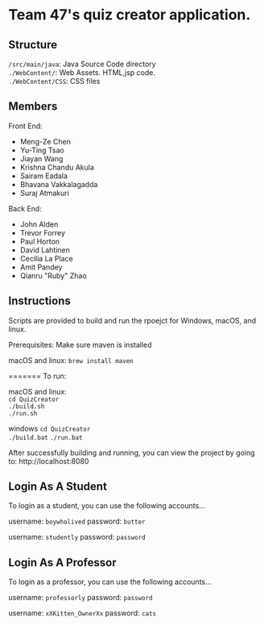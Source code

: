 # Team 47's quiz creator application.

## Structure
`/src/main/java`: Java Source Code directory  
`./WebContent/`: Web Assets. HTML,jsp code.  
`./WebContent/CSS`: CSS files

## Members

Front End:
 - Meng-Ze Chen
 - Yu-Ting Tsao
 - Jiayan Wang
 - Krishna Chandu Akula
 - Sairam Eadala
 - Bhavana Vakkalagadda
 - Suraj Atmakuri

Back End:
 - John Alden
 - Trevor Forrey
 - Paul Horton
 - David Lahtinen
 - Cecilia La Place
 - Amit Pandey
 - Qianru "Ruby" Zhao

## Instructions

Scripts are provided to build and run the rpoejct for Windows, macOS, and linux.

Prerequisites:
Make sure maven is installed

macOS and linux:
`brew install maven`

=======
To run:

macOS and linux:  
`cd QuizCreator`  
`./build.sh`  
`./run.sh`  

windows
`cd QuizCreator`  
`./build.bat`
`./run.bat`

After successfully building and running, you can view the project by going to:
http://localhost:8080

## Login As A Student
To login as a student, you can use the following accounts...

username: `boywholived`
password: `butter`

username: `studently`
password: `password`

## Login As A Professor
To login as a professor, you can use the following accounts...

username: `professorly`
password: `password`

username: `xXKitten_OwnerXx`
password: `cats`
